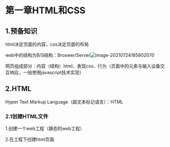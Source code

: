 # 第一章HTML和CSS

## 1.预备知识

html决定页面的内容，css决定页面的布局

web中的结构为B/S结构：Broswer/Server![image-20210724185802070](C:\Users\wu197\AppData\Roaming\Typora\typora-user-images\image-20210724185802070.png)

网页组成部分：内容（结构）html、表现css、行为（页面中的元素与输入设备交互响应，一般使用javascript技术实现）

## 2.HTML

Hyper Text Markup Language（超文本标记语言）：HTML

### 2.1创建HTML文件

1.创建一个web工程（静态的web工程）

2.在工程下创建html页面